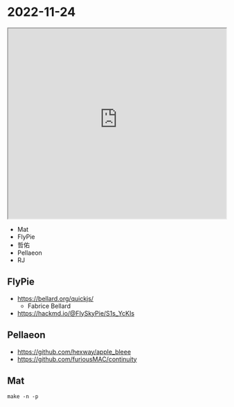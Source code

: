# 2022-11-24

<iframe src="https://photos.hackingthursday.org/2022/2022-11-17" width="100%" height="440px"></iframe>

- Mat
- FlyPie
- 哲佑
- Pellaeon
- RJ

## FlyPie

- https://bellard.org/quickjs/
    - Fabrice Bellard
- https://hackmd.io/@FlySkyPie/S1s_YcKIs


## Pellaeon

- https://github.com/hexway/apple_bleee
- https://github.com/furiousMAC/continuity


## Mat

`make -n -p`
